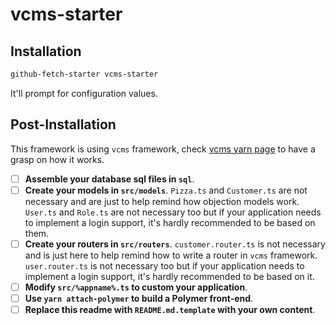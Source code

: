 # vcms-starter

## Installation

```bash
github-fetch-starter vcms-starter
```

It'll prompt for configuration values.


## Post-Installation

This framework is using `vcms` framework, check [vcms yarn page](https://yarnpkg.com/en/package/vcms) to have a grasp on how it works.

- [ ] **Assemble your database sql files in `sql`**.
- [ ] **Create your models in `src/models`**. `Pizza.ts` and `Customer.ts` are not necessary and are just to help remind how objection models work. `User.ts` and `Role.ts` are not necessary too but if your application needs to implement a login support, it's hardly recommended to be based on them.
- [ ] **Create your routers in `src/routers`**. `customer.router.ts` is not necessary and is just here to help remind how to write a router in `vcms` framework. `user.router.ts` is not necessary too but if your application needs to implement a login support, it's hardly recommended to be based on it.
- [ ] **Modify `src/%appname%.ts` to custom your application**.
- [ ] **Use `yarn attach-polymer` to build a Polymer front-end**.
- [ ] **Replace this readme with `README.md.template` with your own content**.
